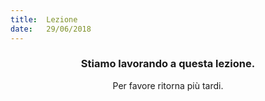 ```yaml
---
title:  Lezione
date:   29/06/2018
---
```


### <center>Stiamo lavorando a questa lezione.</center>
<center>Per favore ritorna più tardi.</center>